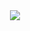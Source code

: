 <div align= "center">
    <img src="https://capsule-render.vercel.app/api?type=waving&color=auto&height=120&text=공사중%20👋&animation=&fontColor=000000&fontSize=70" />
    </div>

